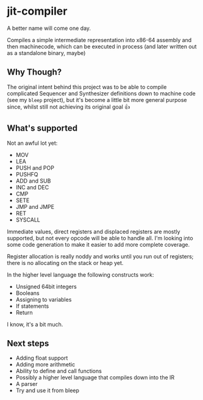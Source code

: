 # jit-compiler

A better name will come one day.

Compiles a simple intermediate representation into x86-64 assembly and then
machinecode, which can be executed in process (and later written out as a
standalone binary, maybe)

## Why Though?

The original intent behind this project was to be able to compile complicated
Sequencer and Synthesizer definitions down to machine code (see my `bleep`
project), but it's become a little bit more general purpose since, whilst still 
not achieving its original goal 👍 

## What's supported

Not an awful lot yet:

* MOV
* LEA
* PUSH and POP
* PUSHFQ
* ADD and SUB
* INC and DEC
* CMP
* SETE
* JMP and JMPE
* RET 
* SYSCALL

Immediate values, direct registers and displaced registers are mostly
supported, but not every opcode will be able to handle all. I'm looking into
some code generation to make it easier to add more complete coverage. 

Register allocation is really noddy and works until you run out of registers;
there is no allocating on the stack or heap yet.

In the higher level language the following constructs work:

* Unsigned 64bit integers
* Booleans
* Assigning to variables
* If statements
* Return

I know, it's a bit much.

## Next steps

* Adding float support
* Adding more arithmetic 
* Ability to define and call functions
* Possibly a higher level language that compiles down into the IR
* A parser
* Try and use it from bleep
